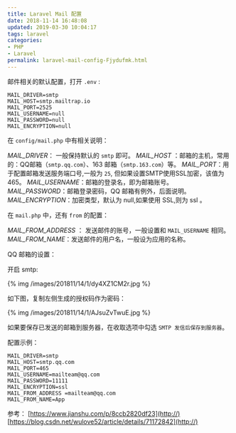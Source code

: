 ```yaml
---
title: Laravel Mail 配置
date: 2018-11-14 16:48:08
updated: 2019-03-30 10:04:17
tags: laravel
categories: 
- PHP
- Laravel
permalink: laravel-mail-config-Fjydufmk.html
---
```

邮件相关的默认配置，打开 `.env` :

```
MAIL_DRIVER=smtp
MAIL_HOST=smtp.mailtrap.io
MAIL_PORT=2525
MAIL_USERNAME=null
MAIL_PASSWORD=null
MAIL_ENCRYPTION=null
```

在  `config/mail.php` 中有相关说明：

*MAIL_DRIVER*： 一般保持默认的 `smtp` 即可。
*MAIL_HOST* ：邮箱的主机，常用的：QQ邮箱（`smtp.qq.com`）、163 邮箱（`smtp.163.com`）等。
*MAIL_PORT*：用于配置邮箱发送服务端口号,一般为 `25`, 但如果设置SMTP使用SSL加密，该值为465。
*MAIL_USERNAME*：邮箱的登录名，即为邮箱账号。
*MAIL_PASSWORD*：邮箱登录密码，QQ 邮箱有例外，后面说明。
*MAIL_ENCRYPTION*：加密类型，默认为 null,如果使用 SSL,则为 ssl 。

在 `mail.php` 中，还有 `from` 的配置：

*MAIL_FROM_ADDRESS* ： 发送邮件的账号，一般设置和 `MAIL_USERNAME` 相同。
*MAIL_FROM_NAME*：发送邮件的用户名，一般设为应用的名称。

QQ 邮箱的设置：

开启 smtp:

{% img /images/201811/14/1/dy4XZ1CM2r.jpg %}

如下图，复制左侧生成的授权码作为密码：

{% img /images/201811/14/1/AJsuZvTwuE.jpg %}

如果要保存已发送的邮箱到服务器，在收取选项中勾选 `SMTP 发信后保存到服务器`。

配置示例：

```
MAIL_DRIVER=smtp
MAIL_HOST=smtp.qq.com
MAIL_PORT=465
MAIL_USERNAME=mailteam@qq.com
MAIL_PASSWORD=11111
MAIL_ENCRYPTION=ssl
MAIL_FROM_ADDRESS =mailteam@qq.com
MAIL_FROM_NAME=App
```

参考：
[https://www.jianshu.com/p/8ccb2820df23](http://)
[https://blog.csdn.net/wulove52/article/details/71172842](http://)